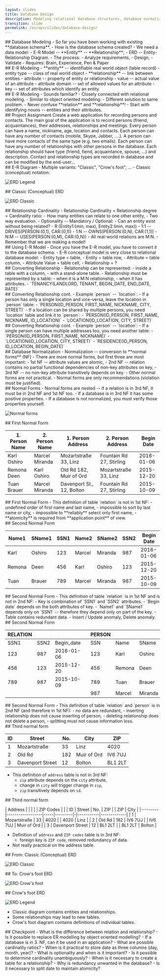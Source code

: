 ```yaml
---
layout: slides
title: Database Design
description: Modeling relational database structures, database normalization.  
transition: slide
permalink: /en/apv/slides/database-design/
---
```


<section markdown='1'>
## Database Modeling
- So far you have been working with existing **database schema**.
- How is the database schema created? 
- We need a data model:
    - E-R Model -- **Entity** -- **Relationship**;
    - ERD -- Entity-Relationship Diagram.
- The process:
    - Analyze requirements,
    - Design,
    - Validate
- Requires: Brain, Experience, Pen & Paper     
</section>

<section markdown='1'>
## E-R Modeling
- **entity** -- identifiable real world object (table record)
- entity type -- class of real world object
- **relationship** -- link between entities
- attribute -- property of entity or relationship
- value -- actual value of an attribute
- attribute domain -- set of allowed values for an attribute
- key -- set of attributes which identify an entity
</section>

<section markdown='1'>
## E-R Modeling
- Sounds familiar?
    - Closely connected with relational modeling.
    - Similar to object oriented modeling:
        - Different solution to same problem.
- Never confuse **relation** and **relationship**!
- Start with identifying nouns -- entities and their attributes.
</section>

<section markdown='1'>
## Project Assignment 
Create a web application for recording persons and contacts. The main goal of the application is 
to record persons (friend, acquaintances), their addresses, relationships and meetings.
Every person can have a name, nickname, age, location and contacts. Each person can have any
number of contacts (mobile, Skype, Jabber, ....). A person can have more contacts of the
same type (e.g. two emails). Each person can have any number of relationships
with other persons in the database. Each relationship should have type (friend, fiend, acquaintance, spouse, ...)
and description. Contact and relationship types are recorded in database and can be modified by
the end-user...
</section>

<section markdown='1'>
## E-R Diagram
- Multiple variants: "Classic", "Crow's foot", ... 
- Classic (conceptual) notation:    

![ERD Legend](/en/apv/articles/database-design/erd-legend.svg)
</section>

<section markdown='1'>
## Classic (Conceptual) ERD

![ERD Classic](/en/apv/articles/database-design/erd-classic.svg)
</section>

<section markdown='1'>
## Relationship Cardinality
- Relationship Cardinality = Relationship degree = Cardinality ratio:
    - How many entities can relate to one other entity,
    - Two way evaluation.
- Optionality -- Mandatory / Optional:
    - Can an entity exist without being related?
- R (Entity1:(min, max), Entity2:(min, max))
    - 1:1 -- DRIVES(PERSON:(0,1), CAR:(0,1))
    - 1:N -- OWNS(PERSON:(0,N), CAR:(1,1))
    - N:M -- USES(PERSON:(0,M), CAR:(0,N))
- All real-world relations are M:N.
    - Remember that we are making a model!
</section>

<section markdown='1'>
## Using E-R Model
- Once you have the E-R model, you have to convert it to the database schema.
- E-R conceptual model is very close to relational database model:
    - Entity type = table,
    - Entity = table row,
    - Attribute = table column,
    - Attribute Value = table cell,
    - Relationship = ?
</section>

<section markdown='1'>
## Converting Relationship
- Relationship can be represented:
    - inside a table with a column,
    - with a stand-alone table.
- Relationship must be represented by a table:
    - when it is a M:N relationship,
    - when it has attributes.
- `TENANCY(LANDLORD, TENANT, BEGIN_DATE, END_DATE, RATE)`
</section>

<section markdown='1'>
## Converting Relationship cont.
- Example `person` -- `location`: 
    - If a person has only a single location and vice-versa, leave the location in `person` table:
        - `PERSON(ID_PERSON, FIRST_NAME, NICKNAME, CITY, STREET)`
    - If a location can be shared by multiple persons, you need `location` table and link it to `person`:
        - `PERSON(ID_PERSON, FIRST_NAME, NICKNAME, ID_LOCATION)`
        - `LOCATION(ID_LOCATION, CITY, STREET)`
</section>

<section markdown='1'>
## Converting Relationship cont.
- Example `person` -- `location`: 
    - If a single person can have multiple addresses too, you need another table:
        - `PERSON(ID_PERSON, FIRST_NAME, NICKNAME)`
        - `LOCATION(ID_LOCATION, CITY, STREET)`
        - `RESIDENCE(ID_PERSON, ID_LOCATION, BEGIN_DATE)`
</section>

<section markdown='1'>
## Database Normalization
- Normalization -- conversion to **normal forms** (NF)
- There are more normal forms, but first three are most important:
    - 1st NF -- attribute values are atomic,
    - 2nd NF -- relation contains no partial functional dependencies of non-key attributes on key,
    - 3rd NF -- no non-key attribute transitively depends on key.
- Other normal forms are not practical.
- Normal forms are only recommendations (violation must be justified).
</section>

<section markdown='1'>
## Normal Forms
- Normal forms are nested -- if a relation is in 3rd NF, it must be
 in 2nd NF and 1st NF too. 
- If a database is in 3rd NF it has some positive properties.
- If a database is not normalized, you must verify those properties yourself.

![Normal forms](/en/apv/articles/database-design/normal-forms.svg)
</section>

<section markdown='1'>
## First Normal Form

| 1. Person Name | 2. Person Name | 1. Person Address         | 2. Person Address        | Begin Date |
|----------------|----------------|---------------------------|--------------------------|------------|
| Karl Oshiro    | Marcel Miranda | Mozartstraße 33, Linz     | Fountain Rd 27, Stirling | 2016-01-06 |
| Remona Deen    | Karl Oshiro    | Old Rd 182, Muir of Ord   | Mozartstraße 33, Linz    | 2015-12-20 |
| Tuan Brauer    | Marcel Miranda | Davenport St., 12, Bolton | Fountain Rd 27, Stirling | 2015-10-09 |

</section>

<section markdown='1'>
## First Normal Form
- This definition of table `relation` is not in 1st NF:
    - undefined order of first name and last name,
    - impossible to sort by last name or city,
    - impossible to **reliably** select only first name,
    - **atomicity** is required from **application point** of view.
</section>

<section markdown='1'>
## Second Normal Form

| Name1  | SName1 | SSN1 | Name2  | SName2  | SSN2 | Begin Date |
|--------| -------|------|--------|---------|------|------------|
| Karl   | Oshiro | 123  | Marcel | Miranda | 987  | 2016-01-06 |
| Remona | Deen   | 456  | Karl   | Oshiro  | 123  | 2015-12-20 |
| Tuan   | Brauer | 789  | Marcel | Miranda | 987  | 2015-10-09 |

</section>

<section markdown='1'>
## Second Normal Form 
- This definition of table `relation` is in 1st NF and is not in 2nd NF:
    - Key is combination of `SSN1` and `SSN2` attributes.
    - `Begin date` depends on the both attributes of key.
    - `Name1` and `SName1` depends only on `SSN1` -- therefore they 
        depend only on part of the key. 
    - Table contains redundant data.
    - Insert / Update anomaly, Delete anomaly.
</section>

<section markdown='1'>
## Second Normal Form

| RELATION |      |            | | PERSON |        |         |
|----------|------|------------|-|--------|--------|---------|                 
| SSN1     | SSN2 | Begin_date | | SSN    | Name   | SName   |
| 123      | 987  | 2016-01-06 | | 123    | Karl   | Oshiro  |
| 456      | 123  | 2015-12-20 | | 456    | Remona | Deen    |
| 789      | 987  | 2015-10-09 | | 789    | Tuan   | Brauer  |
|          |      |            | | 987    | Marcel | Miranda |

</section>

<section markdown='1'>
## Second Normal Form
- This definition of table `relation` and `person` is in 2nd NF (and therefore in 1st NF):
    - no data are redundant,
    - inserting relationship does not cause inserting of person,
    - deleting relationship does not delete a person,
    - splitting must not cause information loss.
</section>

<section markdown='1'>
## Third normal form

| ID | Street           | No. | City        | ZIP     |
|----|------------------|-----|-------------|---------|
| 1  | Mozartstraße     | 33  | Linz        | 4020    |
| 2  | Old Rd           | 182 | Muir of Ord | IV6 7UJ |
| 3  | Davenport Street | 12  | Bolton      | BL1 2LT |

- This definition of `address` table is not in 3rd NF:
    - `zip` attribute depends on the `city` attribute,
    - change in `city` will trigger change in `zip`,
    - `zip` transitively depends on `id`. 
</section>

<section markdown='1'>
## Third normal form

| Address |                  |     |         | | ZIP Codes |             |
| ID      | Street           | No. | ZIP     | | ZIP       | City        |
|---------|------------------|-----|---------|-|-----------|-------------|
| 1       | Mozartstraße     | 33  | 4020    | | 4020      | Linz        |
| 2       | Old Rd           | 182 | IV6 7UJ | | IV6 7UJ   | Muir of Ord | 
| 3       | Davenport Street | 12  | BL1 2LT | | BL1 2LT   | Bolton      | 

- Definition of `address` and `ZIP codes` table is in 3rd NF:
    - foreign key is `ZIP code`, removed redundancy of data.
- Not really practical on the address table.    
</section>

<section markdown='1'>
## From: Classic (Conceptual) ERD

![ERD Classic](/en/apv/articles/database-design/erd-classic.svg)
</section>

<section markdown='1'>
## To: Crow's foot ERD

![ERD Crow's foot](/en/apv/schema.svg)
</section>

<section markdown='1'>
## Crow's foot ERD

![ERD Legend](/en/apv/articles/sql-join/erd-legend.svg)

- Classic diagram contains entities and relationships.
- Some relationships may lead to new tables.
- Crow's foot diagram contains definitions of individual tables.
</section>

<section markdown='1'>
## Checkpoint
- What is the difference between relation and relationship?
- Is it possible to replace ER modelling by object oriented modelling?
- If a database is in 3. NF, can it be used in an application?
- What are possible cardinality ratios?
- When is it practical to store date as three columns (day, month, year)?
- What is optionality and when is it important?
- Is it possible to determine cardinality unambiguously?
- When is it necessary to create a table for a relationship?
- Why is redundancy unwanted in the database?
- Is it necessary to split date to maintain atomicity?
</section>
